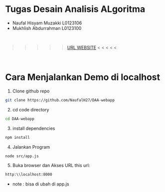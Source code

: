 
# Tugas Desain Analisis ALgoritma
- Naufal Hisyam Muzakki L0123106
- Mukhlish Abdurrahman L0123100

<br>

> > > > > [URL WEBSITE](https://example.com) < < < < <

<br>

# Cara Menjalankan Demo di localhost

1. Clone github repo
```bash
git clone https://github.com/NaufalH27/DAA-webapp
```

2. cd code directory
 ```bash
cd DAA-webapp
```  

3. install dependencies
```bash
npm install
```

4. Jalankan Program
```bash
node src/app.js
```


5. Buka browser dan Akses URL  this url:
```bash
http:\\localhost:8000
```
- note : bisa di ubah di app.js
